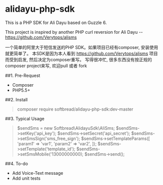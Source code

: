 # alidayu-php-sdk
This is a PHP SDK for Ali Dayu based on Guzzle 6.

This project is inspired by another PHP curl reversion for Ali Dayu
-- https://github.com/Verytops/alisms

一个简单的阿里大于短信发送的PHP SDK。如果项目已经有composer, 安装使用就更简单了。
本SDK是因为本人看到 https://github.com/Verytops/alisms 项目而受到启发, 然后决定为composer重写。
写得很冲忙, 很多东西没有按正规的composer project来写, 欢迎pull 或者 fork

##1. Pre-Request
- Composer
- PHP5.5+

##2. Install
> composer require softbread/alidayu-php-sdk:dev-master

##3. Typical Usage

> $sendSms = new Softbread\AlidayuSdk\AliSms;
> $sendSms->setKey('api_key');
> $sendSms->setSecret('api_secret');
> $sendSms->setSmsSign('sms_free_sign');
> $sendSms->setTemplateParams([
>   'param1' => 'var1',
>   'param2' => 'var2',
> ]);
> $sendSms->setTemplate('template_id');
> $sendSms->setSmsMobile('13000000000);
> $sendSms->send();

##4. To-do
- Add Voice-Text message
- Add unit tests

